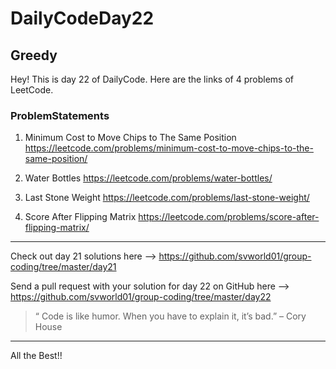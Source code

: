# DailyCodeDay22

## Greedy

Hey! This is day 22 of DailyCode. Here are the links of 4 problems of LeetCode.

### ProblemStatements

1. Minimum Cost to Move Chips to The Same Position
https://leetcode.com/problems/minimum-cost-to-move-chips-to-the-same-position/

2. Water Bottles
https://leetcode.com/problems/water-bottles/

3. Last Stone Weight
https://leetcode.com/problems/last-stone-weight/

4. Score After Flipping Matrix
https://leetcode.com/problems/score-after-flipping-matrix/
-----------------------------------------------------------

Check out day 21 solutions here –>
https://github.com/svworld01/group-coding/tree/master/day21

Send a pull request with your solution for day 22 on GitHub here –>
https://github.com/svworld01/group-coding/tree/master/day22


> “ Code is like humor. When you have to explain it, it’s bad.” – Cory House

-----------------------------------------------------------
All the Best!!
